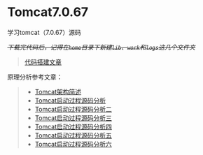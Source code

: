 # Tomcat7.0.67
学习tomcat（7.0.67）源码

~~*下载完代码后，记得在`home`目录下新建`lib`、`work`和`logs`这几个文件夹*~~
> [代码搭建文章](http://blog.csdn.net/mrhuangxiutao/article/details/78261155)

原理分析参考文章：

> - [Tomcat架构简述](http://www.cnblogs.com/coldridgeValley/p/5469615.html)
> - [Tomcat启动过程源码分析](http://www.cnblogs.com/coldridgeValley/p/5471421.html)
> - [Tomcat启动过程源码分析二](http://www.cnblogs.com/coldridgeValley/p/5515423.html)
> - [Tomcat启动过程源码分析三](http://www.cnblogs.com/coldridgeValley/p/5516009.html)
> - [Tomcat启动过程源码分析四](http://www.cnblogs.com/coldridgeValley/p/5631610.html)
> - [Tomcat启动过程源码分析五](http://www.cnblogs.com/coldridgeValley/p/5631614.html)
> - [Tomcat启动过程源码分析六](http://www.cnblogs.com/coldridgeValley/p/5515423.html)


